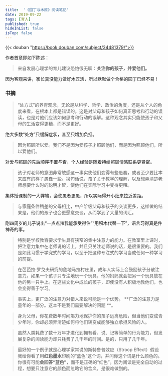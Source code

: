 ```yaml
---
title:  '《园丁与木匠》阅读笔记'
date: 2019-09-22 
tags: [育人]
published: true
hideInList: false
isTop: false
---
```


{{< douban "https://book.douban.com/subject/34481379/">}}

作者首章即如下陈述：

> 来自发展心理学的育儿建议恐怕很无聊：**关注你的孩子，并爱他们。**

因为客观来讲，家长真没能力做好木匠活，所以默默做个合格的园丁已经不易！

### 书摘

>  “处方式”的养育观念，无论是从科学、哲学、政治的角度，还是从个人的角度来看，在根本上都是错误的。这是对父母和孩子如何真正思考和行动的误读，也是对他们应该如何思考和行动的误解。这种观念其实只能使孩子和父母的生活变得更糟，而不是更好。

绝大多数“处方”只缓解症状，甚至只增加负担。

<!--more-->

> 因为照顾所以爱。我们不是因为爱孩子才照顾他们，而是因为照顾他们，所以爱他们。

对爱与照顾的先后顺序不置与否，个人经验是随着持续照顾情感联系更紧密。

> 孩子对老师的意图非常敏感这一事实使他们变得有些愚蠢，或者至少要比本来应有的样子愚蠢一些。换句话说，孩子关于教学的理解，以及想弄清楚老师想要什么时的聪明才智，使他们在实际学习中变得更糟。

集体授课制的一大弊端，会使愚者更愚，所以实际得开小灶来拉近差距。

> 与家庭条件稍差的父母相比，中产阶级父母和孩子的交谈更多，这样做的结果是，他们的孩子也会更愿意交谈，从而学到了大量的词汇。

刚四周岁的儿子说出“一点点辣我能承受得住”“用积木代替一下”，语言习得真是件神奇的事。

> 特别是学校教育要求学生具有狭窄的集中注意力的能力。在教室里上课时，把注意力集中在老师说的话上，并且只关注老师说的话，是很重要的。我们是如此习惯于学究式的学习，以至于把这种专注式的学习当成任何一种学习的前提。

> 在芭芭拉·罗戈夫研究的危地马拉村庄里，成年人实际上会鼓励孩子分散注意力。如果一个孩子只专注地玩一个玩具，他的妈妈就会把另一个玩具放在他的另一只手上。在这些文化中成长的孩子，即使没有人积极地教他们，也会变得善于学习。

> 事实上，更广泛的注意力对猎人来说可能是一个优势。 **广泛的注意力是童年的一部分。这本不是我们需要解决的问题 **。

> 身为父母，你花费数年时间竭力地保护你的孩子远离危险，但当他们变成青少年时，你却必须弄清楚如何将他们转变成能够独立承担风险的人。

> 虽然人类耗费了数十万年才进化到拥有看、说、记等简单的行为能力，但发展复杂的阅读能力却只耗费了几千年的时间。是的，只用了几千年。

> 最好的一个例子就是心理学家常说的斯特鲁普效应（Stroop Effect）假设我给你看了用**红色墨水**印刷的“蓝色”这个词，并问你这个词是什么颜色的。你很有可能**会回答“蓝色”**，而不是正确的“红色”。因为阅读是完全自动的过程，想要只注意它的颜色而忽略它的含义，是很难做到的。